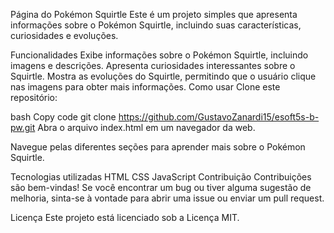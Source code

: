 Página do Pokémon Squirtle
Este é um projeto simples que apresenta informações sobre o Pokémon Squirtle, incluindo suas características, curiosidades e evoluções.

Funcionalidades
Exibe informações sobre o Pokémon Squirtle, incluindo imagens e descrições.
Apresenta curiosidades interessantes sobre o Squirtle.
Mostra as evoluções do Squirtle, permitindo que o usuário clique nas imagens para obter mais informações.
Como usar
Clone este repositório:

bash
Copy code
git clone https://github.com/GustavoZanardi15/esoft5s-b-pw.git
Abra o arquivo index.html em um navegador da web.

Navegue pelas diferentes seções para aprender mais sobre o Pokémon Squirtle.

Tecnologias utilizadas
HTML
CSS
JavaScript
Contribuição
Contribuições são bem-vindas! Se você encontrar um bug ou tiver alguma sugestão de melhoria, sinta-se à vontade para abrir uma issue ou enviar um pull request.

Licença
Este projeto está licenciado sob a Licença MIT.
